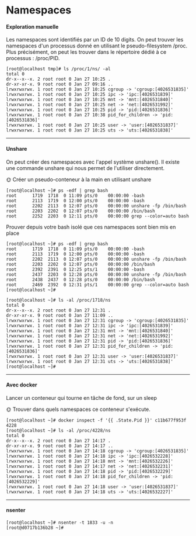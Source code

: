 # Namespaces

#### Exploration manuelle

<p>Les namespaces sont identifiés par un ID de 10 digits. On peut trouver les namespaces d'un processus donné en utilisant le pseudo-filesystem /proc. Plus précisément, on peut les trouver dans le répertoire dédié à ce processus : /proc/PID.</p>


~~~~~
[root@localhost tmp]# ls /proc/1/ns/ -al
total 0
dr-x--x--x. 2 root root 0 Jan 27 10:25 .
dr-xr-xr-x. 9 root root 0 Jan 27 09:16 ..
lrwxrwxrwx. 1 root root 0 Jan 27 10:25 cgroup -> 'cgroup:[4026531835]'
lrwxrwxrwx. 1 root root 0 Jan 27 10:25 ipc -> 'ipc:[4026531839]'
lrwxrwxrwx. 1 root root 0 Jan 27 10:25 mnt -> 'mnt:[4026531840]'
lrwxrwxrwx. 1 root root 0 Jan 27 10:25 net -> 'net:[4026531992]'
lrwxrwxrwx. 1 root root 0 Jan 27 10:25 pid -> 'pid:[4026531836]'
lrwxrwxrwx. 1 root root 0 Jan 27 10:38 pid_for_children -> 'pid:[4026531836]'
lrwxrwxrwx. 1 root root 0 Jan 27 10:25 user -> 'user:[4026531837]'
lrwxrwxrwx. 1 root root 0 Jan 27 10:25 uts -> 'uts:[4026531838]'
~~~~~

----

#### Unshare

<p>On peut créer des namespaces avec l'appel système unshare(). Il existe une commande unshare qui nous permet de l'utiliser directement.</p>
🌞 Créer un pseudo-conteneur à la main en utilisant unshare

~~~
[root@localhost ~]# ps -edf | grep bash
root      1719  1718  0 11:09 pts/0    00:00:00 -bash
root      2113  1719  0 12:00 pts/0    00:00:00 -bash
root      2202  2113  0 12:07 pts/0    00:00:00 unshare -fp /bin/bash
root      2203  2202  0 12:07 pts/0    00:00:00 /bin/bash
root      2252  2203  0 12:11 pts/0    00:00:00 grep --color=auto bash
~~~

Prouver depuis votre bash isolé que ces namespaces sont bien mis en place
~~~
[root@localhost ~]# ps -edf | grep bash
root      1719  1718  0 11:09 pts/0    00:00:00 -bash
root      2113  1719  0 12:00 pts/0    00:00:00 -bash
root      2202  2113  0 12:07 pts/0    00:00:00 unshare -fp /bin/bash
root      2203  2202  0 12:07 pts/0    00:00:00 /bin/bash
root      2392  2391  0 12:25 pts/1    00:00:00 -bash
root      2437  2203  0 12:28 pts/0    00:00:00 unshare -fp /bin/bash
root      2438  2437  0 12:28 pts/0    00:00:00 /bin/bash
root      2469  2392  0 12:31 pts/1    00:00:00 grep --color=auto bash
[root@localhost ~]# 
~~~

~~~
[root@localhost ~]# ls -al /proc/1718/ns
total 0
dr-x--x--x. 2 root root 0 Jan 27 12:31 .
dr-xr-xr-x. 9 root root 0 Jan 27 11:09 ..
lrwxrwxrwx. 1 root root 0 Jan 27 12:31 cgroup -> 'cgroup:[4026531835]'
lrwxrwxrwx. 1 root root 0 Jan 27 12:31 ipc -> 'ipc:[4026531839]'
lrwxrwxrwx. 1 root root 0 Jan 27 12:31 mnt -> 'mnt:[4026531840]'
lrwxrwxrwx. 1 root root 0 Jan 27 12:31 net -> 'net:[4026531992]'
lrwxrwxrwx. 1 root root 0 Jan 27 12:31 pid -> 'pid:[4026531836]'
lrwxrwxrwx. 1 root root 0 Jan 27 12:31 pid_for_children -> 'pid:[4026531836]'
lrwxrwxrwx. 1 root root 0 Jan 27 12:31 user -> 'user:[4026531837]'
lrwxrwxrwx. 1 root root 0 Jan 27 12:31 uts -> 'uts:[4026531838]'
[root@localhost ~]# 
~~~
----
#### Avec docker

<p>Lancer un conteneur qui tourne en tâche de fond, sur un sleep </p>
🌞 Trouver dans quels namespaces ce conteneur s'exécute.

  
~~~
[root@localhost ~]# docker inspect -f '{{ .State.Pid }}' c11b677f953f
4228
[root@localhost ~]# ls -al /proc/4228/ns
total 0
dr-x--x--x. 2 root root 0 Jan 27 14:17 .
dr-xr-xr-x. 9 root root 0 Jan 27 14:17 ..
lrwxrwxrwx. 1 root root 0 Jan 27 14:18 cgroup -> 'cgroup:[4026531835]'
lrwxrwxrwx. 1 root root 0 Jan 27 14:18 ipc -> 'ipc:[4026532228]'
lrwxrwxrwx. 1 root root 0 Jan 27 14:18 mnt -> 'mnt:[4026532226]'
lrwxrwxrwx. 1 root root 0 Jan 27 14:17 net -> 'net:[4026532231]'
lrwxrwxrwx. 1 root root 0 Jan 27 14:18 pid -> 'pid:[4026532229]'
lrwxrwxrwx. 1 root root 0 Jan 27 14:18 pid_for_children -> 'pid:[4026532229]'
lrwxrwxrwx. 1 root root 0 Jan 27 14:18 user -> 'user:[4026531837]'
lrwxrwxrwx. 1 root root 0 Jan 27 14:18 uts -> 'uts:[4026532227]'
~~~
----

#### nsenter

~~~
[root@localhost ~]# nsenter -t 1833 -u -n
[root@d0717b136b28 ~]# 
~~~


